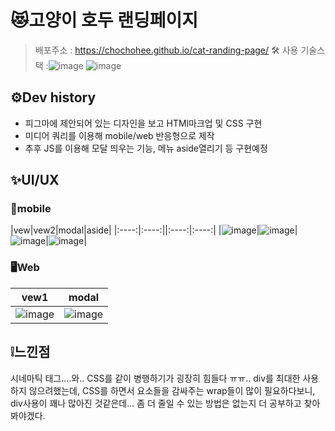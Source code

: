 # 😻고양이 호두 랜딩페이지
>배포주소 : https://chochohee.github.io/cat-randing-page/
>🛠 사용 기술스택 :![image](https://github.com/user-attachments/assets/3cd4ca35-51a2-419c-80d0-c945d63e0a17) ![image](https://github.com/user-attachments/assets/f9c8f3a5-28e0-4b49-bba0-0205966fc1bc)

## ⚙Dev history
- 피그마에 제안되어 있는 디자인을 보고 HTMl마크업 및 CSS 구현
- 미디어 쿼리를 이용해 mobile/web 반응형으로 제작
- 추후 JS를 이용해 모달 띄우는 기능, 메뉴 aside열리기 등 구현예정

## ✨UI/UX
### 📱mobile

|vew|vew2|modal|aside|
|:----:|:----:||:----:|:----:|
|![image](https://github.com/user-attachments/assets/991295f2-fb18-47d5-a5a1-c5ea8e5fafe2)|![image](https://github.com/user-attachments/assets/27971346-f56b-4118-b417-ba1e8f4a6c6e)|![image](https://github.com/user-attachments/assets/a230dd7d-5675-4d63-87fe-068387bf77e5)|![image](https://github.com/user-attachments/assets/3d09ce6b-f82b-4aaf-a7d3-cacd51d62158)|


### 🖥Web

|vew1|modal|
|:----:|:----:|
|![image](https://github.com/user-attachments/assets/5f79322b-f752-48ab-a83a-56a07bb1d1a5)|![image](https://github.com/user-attachments/assets/93982365-ae23-417d-b99e-75a0fe4941dd)|

## ❕느낀점
시네마틱 태그....와.. CSS를 같이 병행하기가 굉장히 힘들다 ㅠㅠ..
div를 최대한 사용하지 않으려했는데, CSS를 하면서 요소들을 감싸주는 wrap들이 많이 필요하다보니, div사용이 꽤나 많아진 것같은데...
좀 더 줄일 수 있는 방법은 없는지 더 공부하고 찾아봐야겠다.
